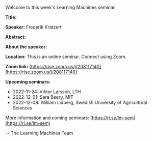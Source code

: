 Welcome to this week's Learning Machines seminar.

**Title:** 

**Speaker:** Frederik Kratzert

**Abstract:** 

**About the speaker:** 

**Location:** This is an online seminar. Connect using Zoom.

**Zoom link:** [https://rise.zoom.us/j/208117140](https://rise.zoom.us/j/208117140)

**Upcoming seminars:**

* 2022-11-24: Viktor Larsson, LTH
* 2022-12-01: Sara Beery, MIT
* 2022-12-08: William Lidberg, Swedish University of Agricultural Sciences

More information and coming seminars: [https://ri.se/lm-sem](https://ri.se/lm-sem)

-- The Learning Machines Team

